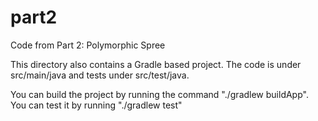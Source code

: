 part2
=====

Code from Part 2: Polymorphic Spree

This directory also contains a Gradle based project. The code is under src/main/java and tests under src/test/java.

You can build the project by running the command "./gradlew buildApp". You can test it by running "./gradlew test"


